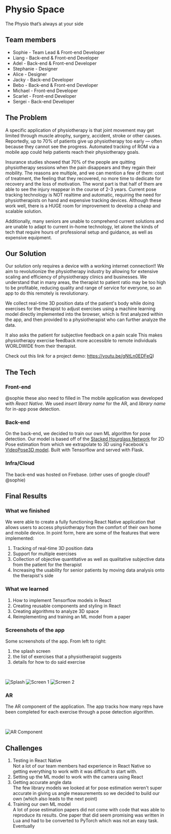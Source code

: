 # Physio Space
The Physio that’s always at your side

## Team members
 - Sophie - Team Lead & Front-end Developer
 - Liang - Back-end & Front-end Developer
 - Adel - Back-end & Front-end Developer
 - Stephanie - Designer
 - Alice - Designer
 - Jacky - Back-end Developer
 - Bebo - Back-end & Front-end Developer
 - Michael - Front-end Developer
 - Scarlet - Front-end Developer
 - Sergei - Back-end Developer

## The Problem
A specific application of physiotherapy is that joint movement may get limited through muscle atrophy, surgery, accident, stroke or other causes. Reportedly, up to 70% of patients give up physiotherapy too early — often because they cannot see the progress. Automated tracking of ROM via a mobile app could help patients reach their physiotherapy goals.
 
Insurance studies showed that 70% of the people are quitting physiotherapy sessions when the pain disappears and they regain their mobility. The reasons are multiple, and we can mention a few of them: cost of treatment, the feeling that they recovered, no more time to dedicate for recovery and the loss of motivation. The worst part is that half of them are able to see the injury reappear in the course of 2-3 years.
Current pose tracking technology is NOT realtime and automatic, requiring the need for physiotherapists on hand and expensive tracking devices. Although these work well, there is a HUGE room for improvement to develop a cheap and scalable solution.
 
Additionally, many seniors are unable to comprehend current solutions and are unable to adapt to current in-home technology, let alone the kinds of tech that require hours of professional setup and guidance, as well as expensive equipment.
 
## Our Solution
Our solution only requires a device with a working internet connection!! We aim to revolutionize the physiotherapy industry by allowing for extensive scaling and efficiency of physiotherapy clinics and businesses. We understand that in many areas, the therapist to patient ratio may be too high to be profitable, reducing quality and range of service for everyone, so an app to do this remotely is revolutionary.
 
We collect real-time 3D position data of the patient's body while doing exercises for the therapist to adjust exercises using a machine learning model directly implemented into the browser, which is first analyzed within the app, and then provided to a physiotherapist who can further analyze the data.

It also asks the patient for subjective feedback on a pain scale
This makes physiotherapy exercise feedback more accessible to remote individuals WORLDWIDE from their therapist.
 
Check out this link for a project demo: https://youtu.be/gNtLn0EDFeQ)

## The Tech
### Front-end
@sophie these also need to filled in
The mobile application was developed with *React Native*. We used *insert library name* for the AR, and *library name* for in-app pose detection.
### Back-end
On the back-end, we decided to train our own ML algorithm for pose detection. Our model is based off of the [Stacked Hourglass Network](https://arxiv.org/abs/1603.06937) for 2D Pose estimation from which we extrapolate to 3D using Facebook's [VideoPose3D model](https://github.com/facebookresearch/VideoPose3D). Built with Tensorflow and served with Flask.
### Infra/Cloud
The back-end was hosted on Firebase. (other uses of google cloud? @sophie)

## Final Results
### What we finished
We were able to create a fully functioning React Native application that allows users to access physiotherapy from the comfort of their own home and mobile device. In point form, here are some of the features that were implemented:

1. Tracking of real-time 3D position data
2. Support for multiple exercises
3. Collection of objective quantitative as well as qualitative subjective data from the patient for the therapist
4. Increasing the usability for senior patients by moving data analysis onto the therapist's side

### What we learned
1. How to implement Tensorflow models in React
2. Creating reusable components and styling in React
3. Creating algorithms to analyze 3D space
4. Reimplementing and training an ML model from a paper

### Screenshots of the app
Some screenshots of the app. From left to right: 
1) the splash screen 
2) the list of exercises that a physiotherapist suggests 
3) details for how to do said exercise

<br>

![Splash](readme_sources/splash.jpg "Splash")
![Screen 1](readme_sources/screen1.jpg "Screen 1")
![Screen 2](readme_sources/screen2.jpg "Screen 2")


### AR
The AR component of the application. The app tracks how many reps have been completed for each exercise through a pose detection algorithm.

<br>

![AR Component](readme_sources/ar.jpg "AR Component")

## Challenges
1. Testing in React Native <br>
    Not a lot of our team members had experience in React Native so getting everything to work with it was difficult to start with.
2. Setting up the ML model to work with the camera using React
3. Getting accurate angle data <br>
    The few library models we looked at for pose estimation weren't super accurate in giving us angle measurements so we decided to build our own (which also leads to the next point)
4. Training our own ML model <br>
    A lot of pose estimation papers did not come with code that was able to reproduce its results. One paper that did seem promising was written in Lua and had to be converted to PyTorch which was not an easy task. Eventually
